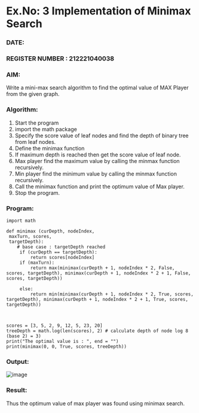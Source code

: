 # Ex.No: 3  Implementation of Minimax Search
### DATE:                                                                            
### REGISTER NUMBER : 212221040038
### AIM: 
Write a mini-max search algorithm to find the optimal value of MAX Player from the given graph.
### Algorithm:
1. Start the program
2. import the math package
3. Specify the score value of leaf nodes and find the depth of binary tree from leaf nodes.
4. Define the minimax function
5. If maximum depth is reached then get the score value of leaf node.
6. Max player find the maximum value by calling the minmax function recursively.
7. Min player find the minimum value by calling the minmax function recursively.
8. Call the minimax function  and print the optimum value of Max player.
9. Stop the program. 

### Program:
```
import math

def minimax (curDepth, nodeIndex, 
 maxTurn, scores, 
 targetDepth):
    # base case : targetDepth reached 
     if (curDepth == targetDepth): 
         return scores[nodeIndex] 
     if (maxTurn): 
         return max(minimax(curDepth + 1, nodeIndex * 2, False, scores, targetDepth), minimax(curDepth + 1, nodeIndex * 2 + 1, False, scores, targetDepth)) 
 
     else: 
         return min(minimax(curDepth + 1, nodeIndex * 2, True, scores, targetDepth), minimax(curDepth + 1, nodeIndex * 2 + 1, True, scores, targetDepth)) 
 
    
 
scores = [3, 5, 2, 9, 12, 5, 23, 20] 
treeDepth = math.log(len(scores), 2) # calculate depth of node log 8 (base 2) = 3) 
print("The optimal value is : ", end = "") 
print(minimax(0, 0, True, scores, treeDepth)) 
```


### Output:
![image](https://github.com/arun605/AI_Lab_2023-24/assets/118738931/2098a324-78e2-47f7-8761-19c096f819fb)




### Result:
Thus the optimum value of max player was found using minimax search.
